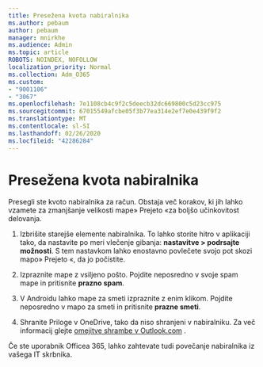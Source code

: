 ```yaml
---
title: Presežena kvota nabiralnika
ms.author: pebaum
author: pebaum
manager: mnirkhe
ms.audience: Admin
ms.topic: article
ROBOTS: NOINDEX, NOFOLLOW
localization_priority: Normal
ms.collection: Adm_O365
ms.custom:
- "9001106"
- "3067"
ms.openlocfilehash: 7e1108cb4c9f2c5deecb32dc669800c5d23cc975
ms.sourcegitcommit: 67015549afcbe05f3b77ea314e2ef7e0e439f9f2
ms.translationtype: MT
ms.contentlocale: sl-SI
ms.lasthandoff: 02/26/2020
ms.locfileid: "42286284"
---
```

# <a name="mailbox-quota-exceeded"></a>Presežena kvota nabiralnika

Presegli ste kvoto nabiralnika za račun. Obstaja več korakov, ki jih lahko vzamete za zmanjšanje velikosti mape» Prejeto «za boljšo učinkovitost delovanja.

1. Izbrišite starejše elemente nabiralnika. To lahko storite hitro v aplikaciji tako, da nastavite po meri vlečenje gibanja: **nastavitve > podrsajte možnosti**. S tem nastavkom lahko enostavno povlečete svojo pot skozi mapo» Prejeto «, da jo počistite.

2. Izpraznite mape z vsiljeno pošto. Pojdite neposredno v svoje spam mape in pritisnite **prazno spam**.

3. V Androidu lahko mape za smeti izpraznite z enim klikom. Pojdite neposredno v mapo za smeti in pritisnite **prazne smeti**. 

4. Shranite Priloge v OneDrive, tako da niso shranjeni v nabiralniku. Za več informacij glejte [omejitve shrambe v Outlook.com](https://support.office.com/article/storage-limits-in-outlook-com-7ac99134-69e5-4619-ac0b-2d313bba5e9e) . 

Če ste uporabnik Officea 365, lahko zahtevate tudi povečanje nabiralnika iz vašega IT skrbnika.